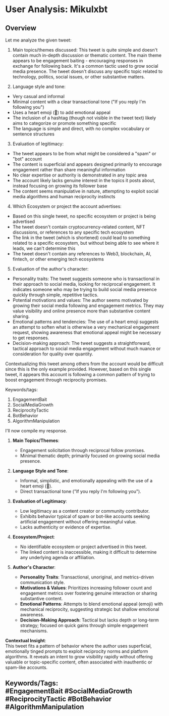 # User Analysis: Mikulxbt

## Overview

<think>
Let me analyze the given tweet:

1. Main topics/themes discussed:
This tweet is quite simple and doesn't contain much in-depth discussion or thematic content. The main theme appears to be engagement baiting - encouraging responses in exchange for following back. It's a common tactic used to grow social media presence. The tweet doesn't discuss any specific topic related to technology, politics, social issues, or other substantive matters.

2. Language style and tone:
- Very casual and informal
- Minimal content with a clear transactional tone ("If you reply I'm following you")
- Uses a heart emoji (🧡) to add emotional appeal
- The inclusion of a hashtag (though not visible in the tweet text) likely aims to categorize or promote something specific
- The language is simple and direct, with no complex vocabulary or sentence structures

3. Evaluation of legitimacy:
- The tweet appears to be from what might be considered a "spam" or "bot" account
- The content is superficial and appears designed primarily to encourage engagement rather than share meaningful information
- No clear expertise or authority is demonstrated in any topic area
- The account likely lacks genuine interest in the topics it posts about, instead focusing on growing its follower base
- The content seems manipulative in nature, attempting to exploit social media algorithms and human reciprocity instincts

4. Which Ecosystem or project the account advertises:
- Based on this single tweet, no specific ecosystem or project is being advertised
- The tweet doesn't contain cryptocurrency-related content, NFT discussions, or references to any specific tech ecosystem
- The link in the tweet (which is shortened) could lead to something related to a specific ecosystem, but without being able to see where it leads, we can't determine this
- The tweet doesn't contain any references to Web3, blockchain, AI, fintech, or other emerging tech ecosystems

5. Evaluation of the author's character:
- Personality traits: The tweet suggests someone who is transactional in their approach to social media, looking for reciprocal engagement. It indicates someone who may be trying to build social media presence quickly through simple, repetitive tactics.
- Potential motivations and values: The author seems motivated by growing their social media following and engagement metrics. They may value visibility and online presence more than substantive content sharing.
- Emotional patterns and tendencies: The use of a heart emoji suggests an attempt to soften what is otherwise a very mechanical engagement request, showing awareness that emotional appeal might be necessary to get responses.
- Decision-making approach: The tweet suggests a straightforward, tactical approach to social media engagement without much nuance or consideration for quality over quantity.

Contextualizing this tweet among others from the account would be difficult since this is the only example provided. However, based on this single tweet, it appears this account is following a common pattern of trying to boost engagement through reciprocity promises.

Keywords/tags:
1. EngagementBait
2. SocialMediaGrowth
3. ReciprocityTactic
4. BotBehavior
5. AlgorithmManipulation

I'll now compile my response.
</think>

1. **Main Topics/Themes**: 
   - Engagement solicitation through reciprocal follow promises.
   - Minimal thematic depth; primarily focused on growing social media presence.

2. **Language Style and Tone**:  
   - Informal, simplistic, and emotionally appealing with the use of a heart emoji (🧡).  
   - Direct transactional tone ("If you reply I'm following you").

3. **Evaluation of Legitimacy**:  
   - Low legitimacy as a content creator or community contributor.  
   - Exhibits behavior typical of spam or bot-like accounts seeking artificial engagement without offering meaningful value.  
   - Lacks authenticity or evidence of expertise.

4. **Ecosystem/Project**:  
   - No identifiable ecosystem or project advertised in this tweet.  
   - The linked content is inaccessible, making it difficult to determine any underlying agenda or affiliation.

5. **Author's Character**:
   - **Personality Traits**: Transactional, unoriginal, and metrics-driven communication style.  
   - **Motivations & Values**: Prioritizes increasing follower count and engagement metrics over fostering genuine interaction or sharing substantive content.  
   - **Emotional Patterns**: Attempts to blend emotional appeal (emoji) with mechanical reciprocity, suggesting strategic but shallow emotional awareness.  
   - **Decision-Making Approach**: Tactical but lacks depth or long-term strategy; focused on quick gains through simple engagement mechanisms.

**Contextual Insight**:  
This tweet fits a pattern of behavior where the author uses superficial, emotionally tinged prompts to exploit reciprocity norms and platform algorithms. It reveals an intent to grow visibility rapidly without offering valuable or topic-specific content, often associated with inauthentic or spam-like accounts.

**Keywords/Tags**:  
#EngagementBait #SocialMediaGrowth #ReciprocityTactic #BotBehavior #AlgorithmManipulation
---
